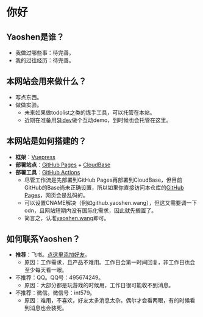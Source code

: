 # 你好
## Yaoshen是谁？
- 我做过哪些事：待完善。
- 我的过往经历：待完善。

## 本网站会用来做什么？
- 写点东西。
- 做做实验。
    - 未来如果做todolist之类的练手工具，可以托管在本站。
    - 近期在准备用[Slidev](https://sli.dev)做个互动demo，到时候也会托管在这里。

## 本网站是如何搭建的？
- **框架**：[Vuepress](https://v2.vuepress.vuejs.org/) 
- **部署站点**：[GitHub Pages](https://pages.github.com/) + [CloudBase](https://cloudbase.net/?site=vuepress)
- **部署工具**：[GitHub Actions](https://github.com/features/actions)
    - 尽管工作流是先部署到GitHub Pages再部署到CloudBase，但目前GitHub的Base尚未正确设置，所以如果你直接访问本仓库的[GitHub Pages](https://yaoshenwang.github.io/yaoshenwang/)，网页会是乱码的。
    - 可以设置CNAME解决（例如github.yaoshen.wang），但这又需要调一下cdn，且网站短期内没有国际化需求，因此就先搁置了。
    - 简言之，认准[yaoshen.wang](https://yaoshen.wang)即可。

## 如何联系Yaoshen？
- **推荐**：飞书。[点这里添加好友](https://www.feishu.cn/invitation/page/add_contact/?token=2f5k1b18-cac3-4ba2-ba99-fd8f1a7319fe&amp;unique_id=cvGrm2bZDQ3YvD6CUx3tig==)。
    - 原因：工作需求，且产品不难用。工作日会第一时间回复，非工作日也会至少每天看一眼。
- 不推荐：QQ。QQ号：495674249。
    - 原因：大部分都是玩游戏的时候用，工作日很可能收不到消息。
- 不推荐：微信。微信号：int579。
    - 原因：难用，不喜欢，好友太多消息太杂。偶尔才会看两眼，有的时候看到消息也会装死。
